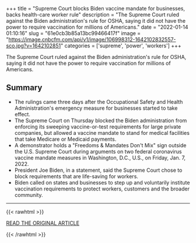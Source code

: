 +++
title = "Supreme Court blocks Biden vaccine mandate for businesses, backs health-care worker rule"
description = "The Supreme Court ruled against the Biden administration's rule for OSHA, saying it did not have the power to require vaccination for millions of Americans."
date = "2022-01-14 01:10:16"
slug = "61e0cb3b85a13bc99466417f"
image = "https://image.cnbcfm.com/api/v1/image/106998312-1642102832557-sco.jpg?v=1642102851"
categories = ['supreme', 'power', 'workers']
+++

The Supreme Court ruled against the Biden administration's rule for OSHA, saying it did not have the power to require vaccination for millions of Americans.

## Summary

- The rulings came three days after the Occupational Safety and Health Administration's emergency measure for businesses started to take effect.
- The Supreme Court on Thursday blocked the Biden administration from enforcing its sweeping vaccine-or-test requirements for large private companies, but allowed a vaccine mandate to stand for medical facilities that take Medicare or Medicaid payments.
- A demonstrator holds a "Freedoms & Mandates Don't Mix" sign outside the U.S. Supreme Court during arguments on two federal coronavirus vaccine mandate measures in Washington, D.C., U.S., on Friday, Jan. 7, 2022.
- President Joe Biden, in a statement, said the Supreme Court chose to block requirements that are life-saving for workers.
- Biden called on states and businesses to step up and voluntarily institute vaccination requirements to protect workers, customers and the broader community.

---

{{< rawhtml >}}
  <p class="article-category">
    <a target="_blank" href="https://www.cnbc.com/2022/01/13/supreme-court-ruling-biden-covid-vaccine-mandates.html">READ THE ORIGINAL ARTICLE</a>
  </p>
{{< /rawhtml >}}
